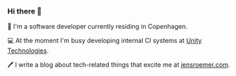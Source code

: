 ### Hi there 👋

📍 I'm a software developer currently residing in Copenhagen.

💻 At the moment I'm busy developing internal CI systems at [Unity Technologies](https://unity.com/). 

🖊️ I write a blog about tech-related things that excite me at [jensroemer.com](https://www.jensroemer.com).

